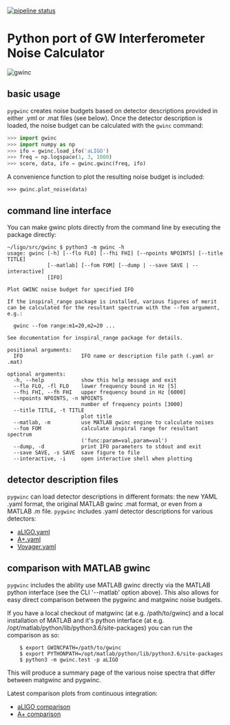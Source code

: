 [![pipeline status](https://git.ligo.org/gwinc/pygwinc/badges/master/pipeline.svg)](https://git.ligo.org/gwinc/pygwinc/commits/master)

# Python port of GW Interferometer Noise Calculator

![gwinc](https://gwinc.docs.ligo.org/pygwinc/aLIGO.png)


## basic usage

`pygwinc` creates noise budgets based on detector descriptions
provided in either .yml or .mat files (see below).  Once the detector
description is loaded, the noise budget can be calculated with the
`gwinc` command:
```python
>>> import gwinc
>>> import numpy as np
>>> ifo = gwinc.load_ifo('aLIGO')
>>> freq = np.logspace(1, 3, 1000)
>>> score, data, ifo = gwinc.gwinc(freq, ifo)
```
A convenience function to plot the resulting noise budget is included:
```
>>> gwinc.plot_noise(data)
```


## command line interface

You can make gwinc plots directly from the command line by executing
the package directly:
```shell
~/ligo/src/gwinc $ python3 -m gwinc -h
usage: gwinc [-h] [--flo FLO] [--fhi FHI] [--npoints NPOINTS] [--title TITLE]
             [--matlab] [--fom FOM] [--dump | --save SAVE | --interactive]
             [IFO]

Plot GWINC noise budget for specified IFO

If the inspiral_range package is installed, various figures of merit
can be calculated for the resultant spectrum with the --fom argument,
e.g.:

  gwinc --fom range:m1=20,m2=20 ...

See documentation for inspiral_range package for details.

positional arguments:
  IFO                   IFO name or description file path (.yaml or .mat)

optional arguments:
  -h, --help            show this help message and exit
  --flo FLO, -fl FLO    lower frequency bound in Hz [5]
  --fhi FHI, --fh FHI   upper frequency bound in Hz [6000]
  --npoints NPOINTS, -n NPOINTS
                        number of frequency points [3000]
  --title TITLE, -t TITLE
                        plot title
  --matlab, -m          use MATLAB gwinc engine to calculate noises
  --fom FOM             calculate inspiral range for resultant spectrum
                        ('func:param=val,param=val')
  --dump, -d            print IFO parameters to stdout and exit
  --save SAVE, -s SAVE  save figure to file
  --interactive, -i     open interactive shell when plotting
```


## detector description files

`pygwinc` can load detector descriptions in different formats: the new
YAML .yaml format, the original MATLAB gwinc .mat format, or even from
a MATLAB .m file.  `pygwinc` includes .yaml detector descriptions for
various detectors:

* [aLIGO.yaml](https://git.ligo.org/gwinc/pygwinc/blob/master/gwinc/ifo/aLIGO.yaml)
* [A+.yaml](https://git.ligo.org/gwinc/pygwinc/blob/master/gwinc/ifo/A+.yaml)
* [Voyager.yaml](https://git.ligo.org/gwinc/pygwinc/blob/master/gwinc/ifo/Voyager.yaml)


## comparison with MATLAB gwinc

`pygwinc` includes the ability use MATLAB gwinc directly via the
MATLAB python interface (see the CLI '--matlab' option above).  This
also allows for easy direct comparison between the pygwinc and
matgwinc noise budgets.

If you have a local checkout of matgwinc (at e.g. /path/to/gwinc) and
a local installation of MATLAB and it's python interface (at
e.g. /opt/matlab/python/lib/python3.6/site-packages) you can run the
comparison as so:

        $ export GWINCPATH=/path/to/gwinc
        $ export PYTHONPATH=/opt/matlab/python/lib/python3.6/site-packages
        $ python3 -m gwinc.test -p aLIGO

This will produce a summary page of the various noise spectra that
differ between matgwinc and pygwinc.

Latest comparison plots from continuous integration:

* [aLIGO comparison](https://gwinc.docs.ligo.org/pygwinc/aLIGO_test.png)
* [A+ comparison](https://gwinc.docs.ligo.org/pygwinc/A+_test.png)
